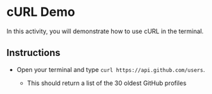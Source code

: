 # cURL Demo

In this activity, you will demonstrate how to use cURL in the terminal.

## Instructions

- Open your terminal and type `curl https://api.github.com/users`.

  - This should return a list of the 30 oldest GitHub profiles
